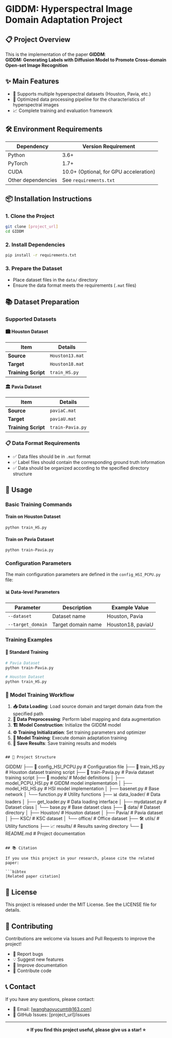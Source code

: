 

# GIDDM: Hyperspectral Image Domain Adaptation Project  

## 📋 Project Overview  

This is the implementation of the paper **GIDDM**:  
**GIDDM: Generating Labels with Diffusion Model to Promote Cross-domain Open-set Image Recognition**  

## ✨ Main Features  

- 🚀 Supports multiple hyperspectral datasets (Houston, Pavia, etc.)  
- 🎯 Optimized data processing pipeline for the characteristics of hyperspectral images  
- 📈 Complete training and evaluation framework  

## 🛠️ Environment Requirements  

| Dependency | Version Requirement |
|------------|---------------------|
| Python     | 3.6+                |
| PyTorch    | 1.7+                |
| CUDA       | 10.0+ (Optional, for GPU acceleration) |
| Other dependencies | See `requirements.txt` |

## 📦 Installation Instructions  

### 1. Clone the Project  
```bash
git clone [project_url]
cd GIDDM
```

### 2. Install Dependencies  
```bash
pip install -r requirements.txt
```

### 3. Prepare the Dataset  
- Place dataset files in the `data/` directory  
- Ensure the data format meets the requirements (`.mat` files)  

## 📚 Dataset Preparation  

### Supported Datasets  

#### 🏙️ Houston Dataset  
| Item         | Details              |
|--------------|----------------------|
| **Source**   | `Houston13.mat`      |
| **Target**   | `Houston18.mat`      |
| **Training Script** | `train_HS.py` |

#### 🏛️ Pavia Dataset  
| Item         | Details              |
|--------------|----------------------|
| **Source**   | `paviaC.mat`         |
| **Target**   | `paviaU.mat`         |
| **Training Script** | `train-Pavia.py` |

### 📋 Data Format Requirements  

- ✅ Data files should be in `.mat` format  
- ✅ Label files should contain the corresponding ground truth information  
- ✅ Data should be organized according to the specified directory structure  

## 🚀 Usage  

### Basic Training Commands  

#### Train on Houston Dataset  
```bash
python train_HS.py
```

#### Train on Pavia Dataset  
```bash
python train-Pavia.py
```

### Configuration Parameters  

The main configuration parameters are defined in the `config_HSI_PCPU.py` file:  

#### 📊 Data-level Parameters  
| Parameter         | Description                | Example Value           |
|-------------------|----------------------------|-------------------------|
| `--dataset`       | Dataset name               | Houston, Pavia          |
| `--target_domain` | Target domain name          | Houston18, paviaU       |  

### Training Examples  

#### 🎯 Standard Training  
```bash
# Pavia Dataset
python train-Pavia.py

# Houston Dataset
python train_HS.py
```

### 🔄 Model Training Workflow  

1. **📥 Data Loading**: Load source domain and target domain data from the specified path  
2. **🔧 Data Preprocessing**: Perform label mapping and data augmentation  
3. **🏗️ Model Construction**: Initialize the GIDDM model  
4. **⚙️ Training Initialization**: Set training parameters and optimizer  
5. **🚀 Model Training**: Execute domain adaptation training  
6. **💾 Save Results**: Save training results and models  
```

## 📁 Project Structure  

```
GIDDM/
├── 📄 config_HSI_PCPU.py          # Configuration file
├── 🐍 train_HS.py                 # Houston dataset training script
├── 🐍 train-Pavia.py              # Pavia dataset training script
├── 🧠 models/                     # Model definitions
│   ├── model_PCPU_HSI.py         # GIDDM model implementation
│   ├── model_HSI_HS.py           # HSI model implementation
│   ├── basenet.py                # Base network
│   └── function.py                # Utility functions
├── 📊 data_loader/                # Data loaders
│   ├── get_loader.py             # Data loading interface
│   ├── mydataset.py              # Dataset class
│   └── base.py                   # Base dataset class
├── 📁 data/                       # Dataset directory
│   ├── Houston/                  # Houston dataset
│   ├── Pavia/                    # Pavia dataset
│   ├── KSC/                      # KSC dataset
│   └── office/                   # Office dataset
├── 🛠️ utils/                      # Utility functions
├── 📈 results/                    # Results saving directory
└── 📖 README.md                   # Project documentation
```

## 📚 Citation  

If you use this project in your research, please cite the related paper:  

```bibtex
[Related paper citation]
```

## 📄 License  

This project is released under the MIT License. See the LICENSE file for details.  

## 🤝 Contributing  

Contributions are welcome via Issues and Pull Requests to improve the project!  

- 🐛 Report bugs  
- 💡 Suggest new features  
- 📝 Improve documentation  
- 🔧 Contribute code  

## 📞 Contact  

If you have any questions, please contact:  

- 📧 Email: [wanghaoyucumt@163.com]  
- 🐙 GitHub Issues: [project_url]/issues  

---

<div align="center">

**⭐ If you find this project useful, please give us a star! ⭐**

</div>  
